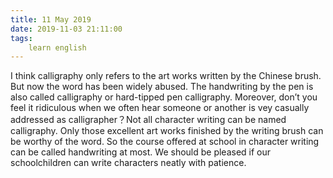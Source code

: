 ```yaml
---
title: 11 May 2019
date: 2019-11-03 21:11:00
tags:
    learn english
---
```

I think calligraphy only refers to the art
works written by the Chinese brush. But now the word has been widely abused. The
handwriting by the pen is also called calligraphy or hard-tipped pen
calligraphy. Moreover, don’t you feel it ridiculous when we often hear someone
or another is vey casually addressed as calligrapher？Not all character writing can
be named calligraphy. Only those excellent art works finished by the writing
brush can be worthy of the word. So the course offered at school in character
writing can be called handwriting at most. We should be pleased if our
schoolchildren can write characters neatly with patience.  